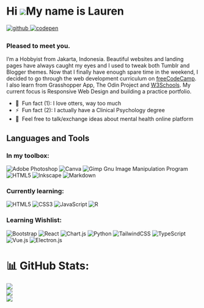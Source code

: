 Hi ![](https://user-images.githubusercontent.com/18350557/176309783-0785949b-9127-417c-8b55-ab5a4333674e.gif)My name is Lauren
==============================================================================================================================

<a href="https://github.com/mn-lauren" target="_blank">
<img src=https://img.shields.io/badge/github-%2324292e.svg?&style=for-the-badge&logo=github&logoColor=white alt=github style="margin-bottom: 5px;" />
</a>
<a href="https://codepen.com/mn-lauren" target="_blank">
<img src=https://img.shields.io/badge/codepen-%23131417.svg?&style=for-the-badge&logo=codepen&logoColor=white alt=codepen style="margin-bottom: 5px;" />
</a>

### Pleased to meet you.  
I’m a Hobbyist from Jakarta, Indonesia. Beautiful websites and landing pages have always caught my eyes and I used to tweak both Tumblr and Blogger themes. Now that I finally have enough spare time in the weekend, I decided to go through the web development curriculum on [freeCodeCamp](https://www.freecodecamp.org/laurentia-mn). I also learn from Grasshopper App, The Odin Project and [W3Schools](https://www.w3profile.com/mn-lauren). My current focus is Responsive Web Design and building a practice portfolio.  

- 🦦  Fun fact (1): I love otters, way too much  
- ⚡  Fun fact (2): I actually have a Clinical Psychology degree  
- 💬  Feel free to talk/exchange ideas about mental health online platform  

## Languages and Tools  
### In my toolbox:
![Adobe Photoshop](https://img.shields.io/badge/adobephotoshop-%2331A8FF.svg?style=flat-square&logo=adobephotoshop&logoColor=white) ![Canva](https://img.shields.io/badge/Canva-%2300C4CC.svg?style=flat-square&logo=Canva&logoColor=white) ![Gimp Gnu Image Manipulation Program](https://img.shields.io/badge/Gimp-657D8B?style=flat-square&logo=gimp&logoColor=FFFFFF) ![HTML5](https://img.shields.io/badge/html5-%23E34F26.svg?style=flat-square&logo=html5&logoColor=white) ![Inkscape](https://img.shields.io/badge/Inkscape-e0e0e0?style=flat-square&logo=inkscape&logoColor=080A13) ![Markdown](https://img.shields.io/badge/markdown-%23000000.svg?style=flat-square&logo=markdown&logoColor=white)

### Currently learning:
![HTML5](https://img.shields.io/badge/html5-%23E34F26.svg?style=flat-square&logo=html5&logoColor=white) ![CSS3](https://img.shields.io/badge/css3-%231572B6.svg?style=flat-square&logo=css3&logoColor=white) ![JavaScript](https://img.shields.io/badge/javascript-%23323330.svg?style=flat-square&logo=javascript&logoColor=%23F7DF1E) ![R](https://img.shields.io/badge/r-%23276DC3.svg?style=flat-square&logo=r&logoColor=white)

### Learning Wishlist:
![Bootstrap](https://img.shields.io/badge/bootstrap-%23563D7C.svg?style=flat-square&logo=bootstrap&logoColor=white) ![React](https://img.shields.io/badge/react-%2320232a.svg?style=flat-square&logo=react&logoColor=%2361DAFB) ![Chart.js](https://img.shields.io/badge/chart.js-F5788D.svg?style=flat-square&logo=chart.js&logoColor=white) ![Python](https://img.shields.io/badge/python-3670A0?style=flat-square&logo=python&logoColor=ffdd54) ![TailwindCSS](https://img.shields.io/badge/tailwindcss-%2338B2AC.svg?style=flat-square&logo=tailwind-css&logoColor=white) ![TypeScript](https://img.shields.io/badge/typescript-%23007ACC.svg?style=flat-square&logo=typescript&logoColor=white) ![Vue.js](https://img.shields.io/badge/vuejs-%2335495e.svg?style=flat-square&logo=vuedotjs&logoColor=%234FC08D) ![Electron.js](https://img.shields.io/badge/Electron-191970?style=flat-square&logo=Electron&logoColor=white)

# 📊 GitHub Stats:
![](https://github-readme-stats.vercel.app/api?username=mn-lauren&theme=default&hide_border=false&include_all_commits=true&count_private=true)<br/>
![](https://github-readme-streak-stats.herokuapp.com/?user=mn-lauren&theme=default&hide_border=false)<br/>
![](https://github-readme-stats.vercel.app/api/top-langs/?username=mn-lauren&theme=default&hide_border=false&include_all_commits=true&count_private=true&layout=compact)

<!-- Proudly created with GPRM ( https://gprm.itsvg.in ) -->
